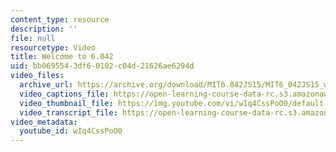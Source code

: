 ```yaml
---
content_type: resource
description: ''
file: null
resourcetype: Video
title: Welcome to 6.042
uid: bb069554-3df6-0102-c04d-21626ae6294d
video_files:
  archive_url: https://archive.org/download/MIT6.042JS15/MIT6_042JS15_welcome_6042S15_ipod.mp4
  video_captions_file: https://open-learning-course-data-rc.s3.amazonaws.com/6-042j-mathematics-for-computer-science-spring-2015/28279f1c9b585bbdae619efa4ca8d9e1_wIq4CssPoO0.vtt
  video_thumbnail_file: https://img.youtube.com/vi/wIq4CssPoO0/default.jpg
  video_transcript_file: https://open-learning-course-data-rc.s3.amazonaws.com/6-042j-mathematics-for-computer-science-spring-2015/1a9851870113c97bec450f26c0ec5a77_wIq4CssPoO0.pdf
video_metadata:
  youtube_id: wIq4CssPoO0
---
```

